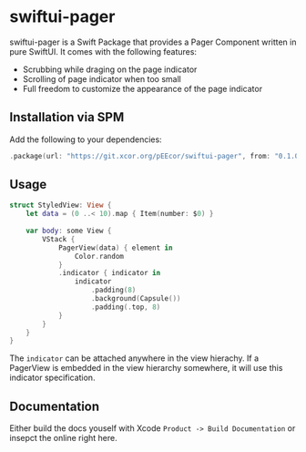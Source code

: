 # swiftui-pager

swiftui-pager is a Swift Package that provides a Pager Component written in pure SwiftUI. It comes
with the following features:

- Scrubbing while draging on the page indicator
- Scrolling of page indicator when too small
- Full freedom to customize the appearance of the page indicator

## Installation via SPM

Add the following to your dependencies:
```Swift
.package(url: "https://git.xcor.org/pEEcor/swiftui-pager", from: "0.1.0")
```

## Usage

```Swift
struct StyledView: View {
    let data = (0 ..< 10).map { Item(number: $0) }
    
    var body: some View {
        VStack {
            PagerView(data) { element in
                Color.random
            }
            .indicator { indicator in
                indicator
                    .padding(8)
                    .background(Capsule())
                    .padding(.top, 8)
            }
        }
    }
}
```

The `indicator` can be attached anywhere in the view hierachy. If a PagerView is embedded in the 
view hierarchy somewhere, it will use this indicator specification.

## Documentation

Either build the docs youself with Xcode `Product -> Build Documentation` or insepct the online
right here.
